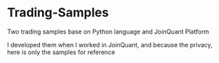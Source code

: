 # Trading-Samples

Two trading samples base on Python language and JoinQuant Platform

I developed them when I worked in JoinQuant, and because the privacy, here is only the samples for reference

